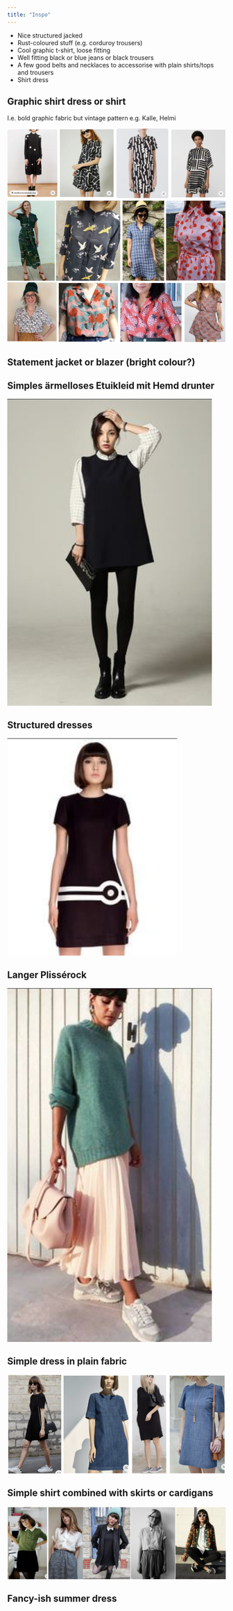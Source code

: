 ```yaml
---
title: "Inspo"
---
```


- Nice structured jacked 
- Rust-coloured stuff (e.g. corduroy trousers)
- Cool graphic t-shirt, loose fitting
- Well fitting black or blue jeans or black trousers
- A few good belts and necklaces to accessorise with plain shirts/tops and trousers
- Shirt dress
## Graphic shirt dress or shirt
I.e. bold graphic fabric but vintage pattern 
e.g. Kalle, Helmi 

![](projects/attachments/Screenshot%202024-01-13%20at%2015.56.34.png)
![](projects/attachments/Screenshot%202024-01-13%20at%2015.58.50.png)
![](projects/attachments/Screenshot%202024-01-13%20at%2016.05.12.png)
## Statement jacket or blazer (bright colour?)


## Simples ärmelloses Etuikleid mit Hemd drunter
![200](projects/attachments/Pasted%20image%2020230826074046.png)

## Structured dresses
![|200](projects/attachments/Pasted%20image%2020230826074138.png)
## Langer Plissérock
![|200](projects/attachments/Pasted%20image%2020230826073725.png)

## Simple dress in plain fabric
![](projects/attachments/Screenshot%202024-01-13%20at%2015.52.47.png)

## Simple shirt combined with skirts or cardigans
![](projects/attachments/Screenshot%202024-01-13%20at%2016.11.02.png)


## Fancy-ish summer dress 

